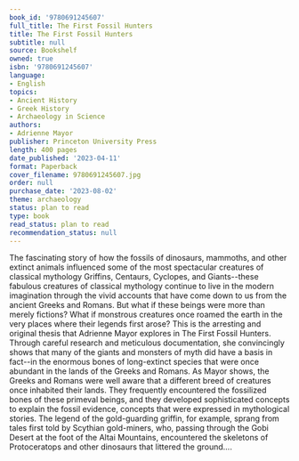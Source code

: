 ```yaml
---
book_id: '9780691245607'
full_title: The First Fossil Hunters
title: The First Fossil Hunters
subtitle: null
source: Bookshelf
owned: true
isbn: '9780691245607'
language:
- English
topics:
- Ancient History
- Greek History
- Archaeology in Science
authors:
- Adrienne Mayor
publisher: Princeton University Press
length: 400 pages
date_published: '2023-04-11'
format: Paperback
cover_filename: 9780691245607.jpg
order: null
purchase_date: '2023-08-02'
theme: archaeology
status: plan to read
type: book
read_status: plan to read
recommendation_status: null
---
```

The fascinating story of how the fossils of dinosaurs, mammoths, and other extinct animals influenced some of the most spectacular creatures of classical mythology
Griffins, Centaurs, Cyclopes, and Giants--these fabulous creatures of classical mythology continue to live in the modern imagination through the vivid accounts that have come down to us from the ancient Greeks and Romans. But what if these beings were more than merely fictions? What if monstrous creatures once roamed the earth in the very places where their legends first arose? This is the arresting and original thesis that Adrienne Mayor explores in The First Fossil Hunters. Through careful research and meticulous documentation, she convincingly shows that many of the giants and monsters of myth did have a basis in fact--in the enormous bones of long-extinct species that were once abundant in the lands of the Greeks and Romans.
As Mayor shows, the Greeks and Romans were well aware that a different breed of creatures once inhabited their lands. They frequently encountered the fossilized bones of these primeval beings, and they developed sophisticated concepts to explain the fossil evidence, concepts that were expressed in mythological stories. The legend of the gold-guarding griffin, for example, sprang from tales first told by Scythian gold-miners, who, passing through the Gobi Desert at the foot of the Altai Mountains, encountered the skeletons of Protoceratops and other dinosaurs that littered the ground....
